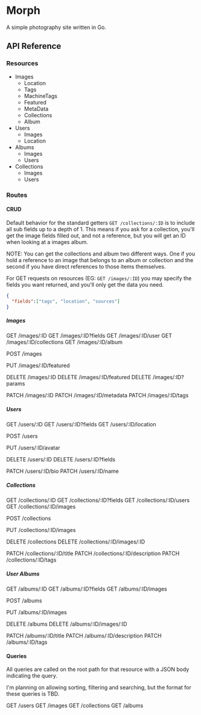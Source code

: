 # Morph

A simple photography site written in Go.

## API Reference

### Resources

* Images
  * Location
  * Tags
  * MachineTags
  * Featured
  * MetaData
  * Collections
  * Album
* Users
  * Images
  * Location
* Albums
  * Images
  * Users
* Collections
  * Images
  * Users

### Routes

#### CRUD

Default behavior for the standard getters `GET /collections/:ID` is to include
all sub fields up to a depth of 1. This means if you ask for a collection,
you'll get the image fields filled out, and not a reference, but you will get an
ID when looking at a images album.

NOTE: You can get the collections and album two different ways. One if you hold
a reference to an image that belongs to an album or collection and the second if
you have direct references to those items themselves.

For GET requests on resources (EG: `GET /images/:ID`) you may specify the fields
you want returned, and you'll only get the data you need.

```json
{
  "fields":["tags", "location", "sources"]
}
```

##### Images
GET /images/:ID
GET /images/:ID?fields
GET /images/:ID/user
GET /images/:ID/collections
GET /images/:ID/album

POST /images

PUT /images/:ID/featured

DELETE /images/:ID
DELETE /images/:ID/featured
DELETE /images/:ID?params

PATCH /images/:ID
PATCH /images/:ID/metadata
PATCH /images/:ID/tags

##### Users
GET /users/:ID
GET /users/:ID?fields
GET /users/:ID/location

POST /users

PUT /users/:ID/avatar

DELETE /users/:ID
DELETE /users/:ID?fields

PATCH /users/:ID/bio
PATCH /users/:ID/name

##### Collections
GET /collections/:ID
GET /collections/:ID?fields
GET /collections/:ID/users
GET /collections/:ID/images

POST /collections

PUT /collections/:ID/images

DELETE /collections
DELETE /collections/:ID/images/:ID

PATCH /collections/:ID/title
PATCH /collections/:ID/description
PATCH /collections/:ID/tags

##### User Albums
GET /albums/:ID
GET /albums/:ID?fields
GET /albums/:ID/images

POST /albums

PUT /albums/:ID/images

DELETE /albums
DELETE /albums/:ID/images/:ID

PATCH /albums/:ID/title
PATCH /albums/:ID/description
PATCH /albums/:ID/tags


#### Queries

All queries are called on the root path for that resource with a JSON body
indicating the query.

I'm planning on allowing sorting, filtering and searching, but the format for
these queries is TBD.

GET /users
GET /images
GET /collections
GET /albums
